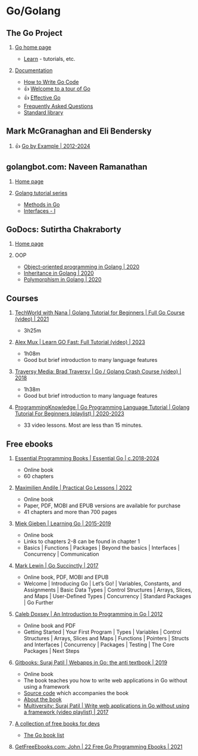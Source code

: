 # Go/Golang

## The Go Project

1. [Go home page](https://go.dev/)
   - [Learn](https://go.dev/learn/) - tutorials, etc.

1. [Documentation](https://go.dev/doc/)
   - [How to Write Go Code](https://go.dev/doc/code)
   - :thumbsup: [Welcome to a tour of Go](https://go.dev/tour/list)
   - :thumbsup: [Effective Go](https://go.dev/doc/effective_go)
   - [Frequently Asked Questions](https://go.dev/doc/faq)
   - [Standard library](https://pkg.go.dev/std)


## Mark McGranaghan and Eli Bendersky

1. :thumbsup: [Go by Example | 2012-2024](https://gobyexample.com/)


## golangbot.com: Naveen Ramanathan

1. [Home page](https://golangbot.com/)

1. [Golang tutorial series](https://golangbot.com/learn-golang-series/)
   * [Methods in Go](https://golangbot.com/methods/)
   * [Interfaces - I](https://golangbot.com/interfaces-part-1/)


## GoDocs: Sutirtha Chakraborty

1. [Home page](https://golangdocs.com/)

1. OOP
   * [Object-oriented programming in Golang | 2020](https://golangdocs.com/object-oriented-programming-in-golang)
   * [Inheritance in Golang | 2020](https://golangdocs.com/inheritance-in-golang)
   * [Polymorphism in Golang | 2020](https://golangdocs.com/polymorphism-in-golang)


## Courses

1. [TechWorld with Nana | Golang Tutorial for Beginners | Full Go Course (video) | 2021](https://www.youtube.com/watch?v=yyUHQIec83I)
   - 3h25m

1. [Alex Mux | Learn GO Fast: Full Tutorial (video) | 2023](https://www.youtube.com/watch?v=8uiZC0l4Ajw)
   - 1h08m
   - Good but brief introduction to many language features

1. [Traversy Media: Brad Traversy | Go / Golang Crash Course (video) | 2018](https://www.youtube.com/watch?v=SqrbIlUwR0U)
   - 1h38m
   - Good but brief introduction to many language features

1. [ProgrammingKnowledge | Go Programming Language Tutorial | Golang Tutorial For Beginners (playlist) | 2020-2023](https://www.youtube.com/playlist?list=PLS1QulWo1RIaRoN4vQQCYHWDuubEU8Vij)
   - 33 video lessons. Most are less than 15 minutes.


## Free ebooks

1. [Essential Programming Books | Essential Go | c.2018-2024](https://www.programming-books.io/essential/go/)
   - Online book
   - 60 chapters

1. [Maximilien Andile | Practical Go Lessons | 2022](https://www.practical-go-lessons.com/)
   - Online book
   - Paper, PDF, MOBI and EPUB versions are available for purchase
   - 41 chapters and more than 700 pages

1. [Miek Gieben | Learning Go | 2015-2019](https://miek.nl/go/)
   - Online book
   - Links to chapters 2-8 can be found in chapter 1
   - Basics | Functions | Packages | Beyond the basics | Interfaces | Concurrency | Communication

1. [Mark Lewin | Go Succinctly | 2017](https://www.syncfusion.com/succinctly-free-ebooks/go-succinctly)
   - Online book, PDF, MOBI and EPUB
   - Welcome | Introducing Go | Let’s Go! | Variables, Constants, and Assignments |
     Basic Data Types | Control Structures | Arrays, Slices, and Maps |
     User-Defined Types | Concurrency | Standard Packages | Go Further

1. [Caleb Doxsey | An Introduction to Programming in Go | 2012](https://www.golang-book.com/books/intro)
   - Online book and PDF
   - Getting Started | Your First Program | Types | Variables | Control Structures |
     Arrays, Slices and Maps | Functions | Pointers | Structs and Interfaces |
     Concurrency | Packages | Testing | The Core Packages | Next Steps

1. [Gitbooks: Suraj Patil | Webapps in Go: the anti textbook | 2019](https://thewhitetulip.gitbook.io/bo)
   - Online book
   - The book teaches you how to write web applications in Go without using a framework
   - [Source code](https://github.com/thewhitetulip/Tasks) which accompanies the book
   - [About the book](https://github.com/thewhitetulip/web-dev-golang-anti-textbook)
   - [Multiversity: Suraj Patil | Write web applications in Go without using a framework (video playlist) | 2017](https://www.youtube.com/playlist?list=PL41psiCma00wgiTKkAZwJiwtLTdcyEyc4)

1. [A collection of free books for devs](https://devfreebooks.github.io/)
   - [The Go book list](https://devfreebooks.github.io/go/)

1. [GetFreeEbooks.com: John | 22 Free Go Programming Ebooks | 2021](https://www.getfreeebooks.com/22-free-go-programming-ebooks/)

